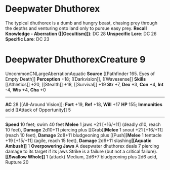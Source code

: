 ﻿---
ac: '28'
alignment: CN
all_resistance: null
burrow_speed: null
charisma: '+0'
climb_speed: null
constitution: '+4'
creature_ability:
- Aquatic Ambush
- Attack of Opportunity
- Overpowering Jaws
- Swallow Whole
creature_family: '[[DATABASE/monsterfamily/Dhuthorex|Dhuthorex]]'
description: 'The typical dhuthorex is a dumb and hungry beast, chasing prey through
  the depths and venturing onto land only to pursue easy prey.<br/><br/><b><u>Recall
  Knowledge - Aberration</u> ( [[DATABASE/skill/Occultism|Occultism]] )</b>: DC 28<br/><b><u>Unspecific
  Lore</u></b>: DC 26<br/><b><u>Specific Lore</u></b>: DC 23'
dexterity: '+3'
element: null
fly_speed: null
fortitude: '+19'
hardness: null
hp: '155'
id: '1382'
immunity:
- acid
intelligence: '-4'
land_speed: '10'
language: null
level: '9'
max_speed: '40'
name: Deepwater Dhuthorex
perception: '+18'
rarity: Uncommon
reflex: '+18'
resistance: null
rus_type_level: null
school: null
sense:
- '[[DATABASE/monsterability/Darkvision|darkvision]]'
- '[[DATABASE/monsterability/Wavesense|wavesense (imprecise) 60 feet]]'
size: Large
skill:
- '[[DATABASE/skill/Athletics|Athletics]] +20'
- '[[DATABASE/skill/Stealth|Stealth]] +18'
- '[[DATABASE/skill/Survival|Survival]] +19'
source: '[[DATABASE/source/Pathfinder 165. Eyes of Empty Death|Pathfinder #165: Eyes
  of Empty Death]]'
speed:
- 10 feet; swim 40 feet
spell: null
strength: '+7'
strength_req: '7'
strongest_save:
- Fortitude
swim_speed: '40'
trait:
- '[[DATABASE/trait/Aberration|Aberration]]'
- '[[DATABASE/trait/Aquatic|Aquatic]]'
- '[[DATABASE/trait/Uncommon|Uncommon]]'
type: Creature
vision: Darkvision
weakest_save:
- Will
weakness: null
will: '+17'
wisdom: '+4'

---
# Deepwater Dhuthorex

The typical dhuthorex is a dumb and hungry beast, chasing prey through the depths and venturing onto land only to pursue easy prey.
**Recall Knowledge - Aberration ([[Occultism]])**: DC 28
**Unspecific Lore**: DC 26
**Specific Lore**: DC 23

# Deepwater Dhuthorex<span class="item-type">Creature 9</span>

<span class="trait-uncommon item-trait">Uncommon</span><span class="trait-alignment item-trait">CN</span><span class="trait-size item-trait">Large</span><span class="item-trait">Aberration</span><span class="item-trait">Aquatic</span>
**Source** [[Pathfinder 165. Eyes of Empty Death]]
**Perception** +18; [[Darkvision]], [[Wavesense]]
**Skills** [[Athletics]] +20, [[Stealth]] +18, [[Survival]] +19
**Str** +7, **Dex** +3, **Con** +4, **Int** -4, **Wis** +4, **Cha** +0

---
**AC** 28 [[All-Around Vision]]; **Fort** +19, **Ref** +18, **Will** +17
**HP** 155; **Immunities** acid
<span class="in-box-ability">[[Attack of Opportunity]] <span class="action-icon">5</span> </span>

---
**Speed** 10 feet; swim 40 feet
<span class="in-box-ability">**Melee** <span class="action-icon">1</span> jaws +21 [+16/+11] (deadly d10, reach 10 feet), **Damage** 2d10+11 piercing plus [[Grab]]</span><span class="in-box-ability">**Melee** <span class="action-icon">1</span> snout +21 [+16/+11] (reach 10 feet), **Damage** 2d8+11 bludgeoning plus [[Push]]</span><span class="in-box-ability">**Melee** <span class="action-icon">1</span> tentacle +19 [+15/+11] (agile, reach 15 feet), **Damage** 2d6+11 slashing</span><span class="in-box-ability">**[[Aquatic Ambush]]** <span class="action-icon">1</span> </span><span class="in-box-ability">**Overpowering Jaws** A deepwater dhuthorex deals 7 piercing damage to its target if its jaws Strike is a failure (but not a critical failure).</span><span class="in-box-ability">**[[Swallow Whole]]** <span class="action-icon">1</span> (attack) Medium, 2d6+7 bludgeoning plus 2d6 acid, Rupture 20</span>